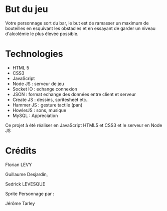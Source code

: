 # But du jeu

Votre personnage sort du bar, le but est de ramasser un maximum de bouteilles en esquivant les obstacles et en essayant de garder un niveau d'alcolémie le plus élevée possible.

# Technologies
* HTML 5 
* CSS3
* JavaScript
* Node JS : serveur de jeu
* Socket IO : echange connexion
* JSON : format echange des données entre client et serveur
* Create JS : dessins, spritesheet etc..
* Hammer JS : gesture tactile (pan)
* HowlerJS : sons, musique
* MySQL : Appreciation

Ce projet à été réaliser en JavaScript HTML5 et CSS3 et le serveur en Node JS


# Crédits 

Florian LEVY

Guillaume Desjardin,

Sedrick LEVESQUE

Sprite Personnage par :

Jérôme Tarley
